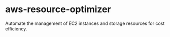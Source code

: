 # aws-resource-optimizer
Automate the management of EC2 instances and storage resources for cost efficiency.
